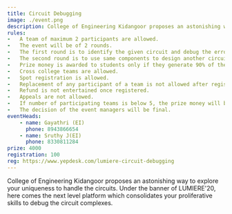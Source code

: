 ```yaml
---
title: Circuit Debugging
image: ./event.png
description: College of Engineering Kidangoor proposes an astonishing way to explore your uniqueness to handle the circuits. Under the banner of LUMIERE'20, here comes the next level platform which consolidates your proliferative skills to debug the circuit complexes.
rules: 
-   A team of maximum 2 participants are allowed.
-   The event will be of 2 rounds.
-   The first round is to identify the given circuit and debug the error and obtain the output.
-   The second round is to use same components to design another circuit and explain the logic.
-   Prize money is awarded to students only if they generate 90% of the desired output.
-   Cross college teams are allowed.
-   Spot registration is allowed.
-   Replacement of any participant of a team is not allowed after registration.
-   Refund is not entertained once registered.
-   Appeals are not allowed.
-   If number of participating teams is below 5, the prize money will be cut-off to 70%.
-   The decision of the event managers will be final.
eventHeads:
    - name: Gayathri (EI)
      phone: 8943866654
    - name: Sruthy J(EI)
      phone: 8330811284
prize: 4000
registration: 100
reg: https://www.yepdesk.com/lumiere-circuit-debugging
---
```


College of Engineering Kidangoor proposes an astonishing way to explore your uniqueness to handle the circuits. Under the banner of LUMIERE'20, here comes the next level platform which consolidates your proliferative skills to debug the circuit complexes.